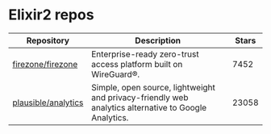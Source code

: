 # Elixir2 repos

| Repository                                                    | Description                                                                                          | Stars |
| ------------------------------------------------------------- | ---------------------------------------------------------------------------------------------------- | ----- |
| [firezone/firezone](https://github.com/firezone/firezone)     | Enterprise-ready zero-trust access platform built on WireGuard®.                                     | 7452  |
| [plausible/analytics](https://github.com/plausible/analytics) | Simple, open source, lightweight and privacy-friendly web analytics alternative to Google Analytics. | 23058 |

